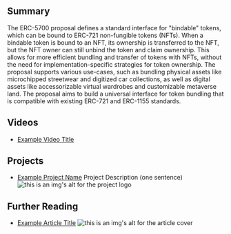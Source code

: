 ## Summary

The ERC-5700 proposal defines a standard interface for "bindable" tokens, which can be bound to ERC-721 non-fungible tokens (NFTs). When a bindable token is bound to an NFT, its ownership is transferred to the NFT, but the NFT owner can still unbind the token and claim ownership. This allows for more efficient bundling and transfer of tokens with NFTs, without the need for implementation-specific strategies for token ownership. The proposal supports various use-cases, such as bundling physical assets like microchipped streetwear and digitized car collections, as well as digital assets like accessorizable virtual wardrobes and customizable metaverse land. The proposal aims to build a universal interface for token bundling that is compatible with existing ERC-721 and ERC-1155 standards.

## Videos

- [Example Video Title](https://www.youtube.com/watch?v=TDGq4aeevgY)

## Projects

- [Example Project Name](https://xxxx.xxx/xxxxx) Project Description (one sentence) ![this is an img's alt for the project logo](https://xxxx.xxx/project-logo.xxx)

## Further Reading

- [Example Article Title](https://xxxx.xxx/xxxxx) ![this is an img's alt for the article cover](https://xxxx.xxx/article-cover.xxx)

